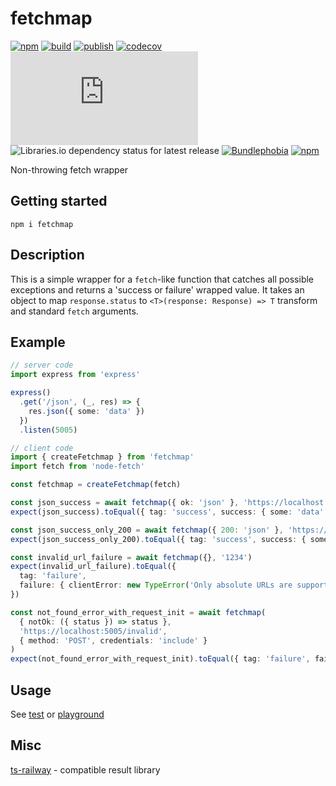 # fetchmap

[![npm](https://img.shields.io/npm/v/fetchmap)](https://npm.im/fetchmap)
[![build](https://github.com/iyegoroff/fetchmap/workflows/build/badge.svg)](https://github.com/iyegoroff/fetchmap/actions/workflows/build.yml)
[![publish](https://github.com/iyegoroff/fetchmap/workflows/publish/badge.svg)](https://github.com/iyegoroff/fetchmap/actions/workflows/publish.yml)
[![codecov](https://codecov.io/gh/iyegoroff/fetchmap/branch/main/graph/badge.svg?token=YC314L3ZF7)](https://codecov.io/gh/iyegoroff/fetchmap)
[![Type Coverage](https://img.shields.io/badge/dynamic/json.svg?label=type-coverage&prefix=%E2%89%A5&suffix=%&query=$.typeCoverage.atLeast&uri=https%3A%2F%2Fraw.githubusercontent.com%2Fiyegoroff%2Fts-railway%2Fmain%2Fpackage.json)](https://github.com/plantain-00/type-coverage)
![Libraries.io dependency status for latest release](https://img.shields.io/librariesio/release/npm/fetchmap)
[![Bundlephobia](https://img.shields.io/bundlephobia/minzip/fetchmap?label=min+gzip)](https://bundlephobia.com/package/fetchmap)
[![npm](https://img.shields.io/npm/l/fetchmap.svg?t=1495378566926)](https://www.npmjs.com/package/fetchmap)

<!-- [![Bundlephobia](https://badgen.net/bundlephobia/minzip/fetchmap?label=min+gzip)](https://bundlephobia.com/package/fetchmap) -->

Non-throwing fetch wrapper

## Getting started

```
npm i fetchmap
```

## Description

This is a simple wrapper for a `fetch`-like function that catches all possible exceptions and returns a 'success or failure' wrapped value. It takes an object to map `response.status` to `<T>(response: Response) => T` transform and standard `fetch` arguments.

## Example

```ts
// server code
import express from 'express'

express()
  .get('/json', (_, res) => {
    res.json({ some: 'data' })
  })
  .listen(5005)

// client code
import { createFetchmap } from 'fetchmap'
import fetch from 'node-fetch'

const fetchmap = createFetchmap(fetch)

const json_success = await fetchmap({ ok: 'json' }, 'https://localhost:5005/json')
expect(json_success).toEqual({ tag: 'success', success: { some: 'data' } })

const json_success_only_200 = await fetchmap({ 200: 'json' }, 'https://localhost:5005/json')
expect(json_success_only_200).toEqual({ tag: 'success', success: { some: 'data' } })

const invalid_url_failure = await fetchmap({}, '1234')
expect(invalid_url_failure).toEqual({
  tag: 'failure',
  failure: { clientError: new TypeError('Only absolute URLs are supported') }
})

const not_found_error_with_request_init = await fetchmap(
  { notOk: ({ status }) => status },
  'https://localhost:5005/invalid',
  { method: 'POST', credentials: 'include' }
)
expect(not_found_error_with_request_init).toEqual({ tag: 'failure', failure: { serverError: 404 } })
```

## Usage

See [test](/test) or [playground](https://www.typescriptlang.org/play?#code/JYWwDg9gTgLgBAbzgYygUwIYzQMTTZACxAzDgF84AzKCEOAcivyJLAYCgPkIA7AZ3jMCxUnAC8KdFlwtRYABTCiASi48B8AK5QANhMaEYMMAC4A9Od0RkGXYQiDTAVgAMr55259BcAFZaggBKaPyQAmgGyvIKCOQANHA6umremv78fADKWsjIofxRcmyxcBAA1qaMfpm8DBSJyakavgBG1q05eQUAgrwAJgAqaAAeMDgYwLo6kZLRJUgVVQztEK0MibwQMADylYzYY-UJSXrNPkJavMgwwNm5+fyFc8WkpUtwClAqEgB8cFAAHSCLCBBqnFLqC5wEBaXS3MC6NAAWVIz2or0UCA4cFxcAATO5lhgoFAMABPABCWiozCgGxxeIALK4mcsqNAQAARLAYBl4sr7BiHGD8vFbXb7L4-cT-IEwclgNAcE5NKHpdAARy0oRgAEleMBdmAYOj5m84o09IkkCB8A5+ssAAo7LKDDZSND9NC8W52fjLYDXabe45qIA)

## Misc

[ts-railway](https://github.com/iyegoroff/ts-railway) - compatible result library
